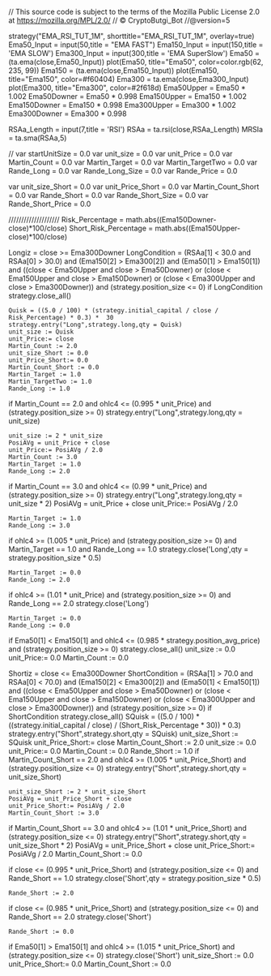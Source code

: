 // This source code is subject to the terms of the Mozilla Public License 2.0 at https://mozilla.org/MPL/2.0/
// © CryptoButgi_Bot
//@version=5


strategy("EMA_RSI_TUT_1M", shorttitle="EMA_RSI_TUT_1M", overlay=true)
Ema50_Input = input(50,title = "EMA FAST")
Ema150_Input = input(150,title = 'EMA SLOW')
Ema300_Input = input(300,title = 'EMA SuperSlow')
Ema50 = (ta.ema(close,Ema50_Input))
plot(Ema50, title="Ema50", color=color.rgb(62, 235, 99))
Ema150 = (ta.ema(close,Ema150_Input))
plot(Ema150, title="Ema150", color=#f60404)
Ema300 = ta.ema(close,Ema300_Input)
plot(Ema300, title="Ema300", color=#2f618d)
Ema50Upper = Ema50 * 1.002
Ema50Downer = Ema50 * 0.998
Ema150Upper = Ema150 * 1.002
Ema150Downer = Ema150 * 0.998
Ema300Upper = Ema300 * 1.002
Ema300Downer = Ema300 * 0.998


RSAa_Length = input(7,title = 'RSI')
RSAa = ta.rsi(close,RSAa_Length)
MRSIa = ta.sma(RSAa,5)


// var startUnitSize = 0.0
var unit_size = 0.0
var unit_Price = 0.0
var Martin_Count = 0.0
var Martin_Target = 0.0
var Martin_TargetTwo = 0.0
var Rande_Long = 0.0
var Rande_Long_Size = 0.0
var Rande_Price = 0.0

var unit_size_Short = 0.0
var unit_Price_Short = 0.0
var Martin_Count_Short = 0.0
var Rande_Short = 0.0
var Rande_Short_Size = 0.0
var Rande_Short_Price = 0.0


////////////////////
Risk_Percentage = math.abs((Ema150Downer-close)*100/close)
Short_Risk_Percentage = math.abs((Ema150Upper-close)*100/close)

Longiz = close >= Ema300Downer
LongCondition = (RSAa[1] < 30.0 and RSAa[0] > 30.0) and (Ema150[2] > Ema300[2]) and (Ema50[1] > Ema150[1]) and ((close < Ema50Upper and close > Ema50Downer) or (close < Ema150Upper and close > Ema150Downer) or (close < Ema300Upper and close > Ema300Downer)) and (strategy.position_size <= 0)
if LongCondition
    strategy.close_all()

    Quisk = ((5.0 / 100) * (strategy.initial_capital / close / Risk_Percentage) * 0.3) *  30
    strategy.entry("Long",strategy.long,qty = Quisk)
    unit_size := Quisk
    unit_Price:= close
    Martin_Count := 2.0
    unit_size_Short := 0.0
    unit_Price_Short:= 0.0
    Martin_Count_Short := 0.0
    Martin_Target := 1.0
    Martin_TargetTwo := 1.0
    Rande_Long := 1.0
if Martin_Count == 2.0 and ohlc4 <= (0.995 * unit_Price) and (strategy.position_size >= 0)
    strategy.entry("Long",strategy.long,qty = unit_size)

    unit_size := 2 * unit_size
    PosiAVg = unit_Price + close
    unit_Price:= PosiAVg / 2.0
    Martin_Count := 3.0
    Martin_Target := 1.0
    Rande_Long := 2.0

if Martin_Count == 3.0 and ohlc4 <= (0.99 * unit_Price) and (strategy.position_size >= 0)
    strategy.entry("Long",strategy.long,qty = unit_size * 2)
    PosiAVg = unit_Price + close
    unit_Price:= PosiAVg / 2.0

    Martin_Target := 1.0
    Rande_Long := 3.0


if ohlc4 >= (1.005 * unit_Price) and (strategy.position_size >= 0) and Martin_Target == 1.0 and Rande_Long == 1.0
    strategy.close('Long',qty = strategy.position_size * 0.5)
  
    Martin_Target := 0.0
    Rande_Long := 2.0

if ohlc4 >= (1.01 * unit_Price) and (strategy.position_size >= 0) and Rande_Long == 2.0
    strategy.close('Long')
  
    Martin_Target := 0.0
    Rande_Long := 0.0

if Ema50[1] < Ema150[1] and ohlc4 <= (0.985 * strategy.position_avg_price) and (strategy.position_size >= 0)
    strategy.close_all()
    unit_size := 0.0
    unit_Price:= 0.0
    Martin_Count := 0.0




















































Shortiz = close <= Ema300Downer
ShortCondition = (RSAa[1] > 70.0 and RSAa[0] < 70.0) and (Ema150[2] < Ema300[2]) and (Ema50[1] < Ema150[1]) and ((close < Ema50Upper and close > Ema50Downer) or (close < Ema150Upper and close > Ema150Downer) or (close < Ema300Upper and close > Ema300Downer)) and (strategy.position_size >= 0)
if ShortCondition
    strategy.close_all()
    SQuisk = ((5.0 / 100) * ((strategy.initial_capital / close) / (Short_Risk_Percentage * 30)) * 0.3)
    strategy.entry("Short",strategy.short,qty = SQuisk)
    unit_size_Short := SQuisk
    unit_Price_Short:= close
    Martin_Count_Short := 2.0
    unit_size := 0.0
    unit_Price:= 0.0
    Martin_Count := 0.0
    Rande_Short := 1.0
if Martin_Count_Short == 2.0 and ohlc4 >= (1.005 * unit_Price_Short) and (strategy.position_size <= 0)
    strategy.entry("Short",strategy.short,qty = unit_size_Short)

    unit_size_Short := 2 * unit_size_Short
    PosiAVg = unit_Price_Short + close
    unit_Price_Short:= PosiAVg / 2.0
    Martin_Count_Short := 3.0


if Martin_Count_Short == 3.0 and ohlc4 >= (1.01 * unit_Price_Short) and (strategy.position_size <= 0)
    strategy.entry("Short",strategy.short,qty = unit_size_Short * 2)
    PosiAVg = unit_Price_Short + close
    unit_Price_Short:= PosiAVg / 2.0
    Martin_Count_Short := 0.0


if close <= (0.995 * unit_Price_Short) and (strategy.position_size <= 0) and Rande_Short == 1.0
    strategy.close('Short',qty = strategy.position_size * 0.5)

    Rande_Short := 2.0

if close <= (0.985 * unit_Price_Short) and (strategy.position_size <= 0) and Rande_Short == 2.0
    strategy.close('Short')
 
    Rande_Short := 0.0


if Ema50[1] > Ema150[1] and ohlc4 >= (1.015 * unit_Price_Short) and (strategy.position_size <= 0)
    strategy.close('Short')
    unit_size_Short := 0.0
    unit_Price_Short:= 0.0
    Martin_Count_Short := 0.0
